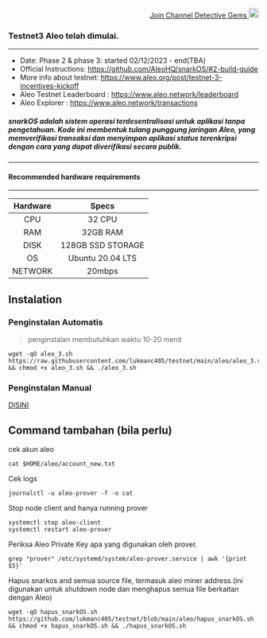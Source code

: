 <p align="right">
<html>
   <body>
      <a href="https://t.me/detective_gems/">
         Join Channel Detective Gems  <img alt="Detective Gems"src="https://user-images.githubusercontent.com/48665887/191190210-b1c14331-4bd5-45ae-a271-e4f967ad7e45.png"
         width="20" height="20">
      </a>
   </body>
</html>
</p>

### Testnet3 Aleo telah dimulai.

---

- Date: Phase 2 & phase 3: started 02/12/2023 - end(TBA)
- Official Instructions: https://github.com/AleoHQ/snarkOS/#2-build-guide
- More info about testnet: https://www.aleo.org/post/testnet-3-incentives-kickoff
- Aleo Testnet Leaderboard : https://www.aleo.network/leaderboard
- Aleo Explorer : https://www.aleo.network/transactions

##### snarkOS adalah sistem operasi terdesentralisasi untuk aplikasi tanpa pengetahuan. Kode ini membentuk tulang punggung jaringan Aleo, yang memverifikasi transaksi dan menyimpan aplikasi status terenkripsi dengan cara yang dapat diverifikasi secara publik.

---

#### Recommended hardware requirements

---

| Hardware |       Specs       |
| :------: | :---------------: |
|   CPU    |      32 CPU       |
|   RAM    |     32GB RAM      |
|   DISK   | 128GB SSD STORAGE |
|    OS    | Ubuntu 20.04 LTS  |
| NETWORK  |      20mbps       |

## Instalation

### Penginstalan Automatis

> penginstalan membutuhkan waktu 10-20 menit

```
wget -qO aleo_3.sh https://raw.githubusercontent.com/lukmanc405/testnet/main/aleo/aleo_3.sh && chmod +x aleo_3.sh && ./aleo_3.sh
```

### Penginstalan Manual

[DISINI](manual%20install/README.md)

## Command tambahan (**bila perlu**)

cek akun aleo

```
cat $HOME/aleo/account_new.txt
```

Cek logs

```
journalctl -u aleo-prover -f -o cat
```

Stop node client and hanya running prover

```
systemctl stop aleo-client
systemctl restart aleo-prover
```

Periksa Aleo Private Key apa yang digunakan oleh prover.

```
grep "prover" /etc/systemd/system/aleo-prover.service | awk '{print $5}'
```

Hapus snarkos and semua source file, termasuk aleo miner address.(ini digunakan untuk shutdown node dan menghapus semua file berkaitan dengan Aleo)

```
wget -qO hapus_snarkOS.sh https://github.com/lukmanc405/testnet/blob/main/aleo/hapus_snarkOS.sh && chmod +x hapus_snarkOS.sh && ./hapus_snarkOS.sh
```
